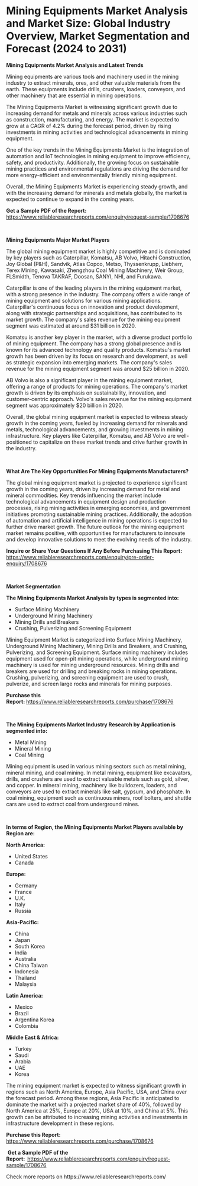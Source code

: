 <p><h1>Mining Equipments Market Analysis and Market Size: Global Industry Overview, Market Segmentation and Forecast (2024 to 2031)</h1></p><p><strong>Mining Equipments Market Analysis and Latest Trends</strong></p>
<p><p>Mining equipments are various tools and machinery used in the mining industry to extract minerals, ores, and other valuable materials from the earth. These equipments include drills, crushers, loaders, conveyors, and other machinery that are essential in mining operations.</p><p>The Mining Equipments Market is witnessing significant growth due to increasing demand for metals and minerals across various industries such as construction, manufacturing, and energy. The market is expected to grow at a CAGR of 4.2% during the forecast period, driven by rising investments in mining activities and technological advancements in mining equipment.</p><p>One of the key trends in the Mining Equipments Market is the integration of automation and IoT technologies in mining equipment to improve efficiency, safety, and productivity. Additionally, the growing focus on sustainable mining practices and environmental regulations are driving the demand for more energy-efficient and environmentally friendly mining equipment.</p><p>Overall, the Mining Equipments Market is experiencing steady growth, and with the increasing demand for minerals and metals globally, the market is expected to continue to expand in the coming years.</p></p>
<p><strong>Get a Sample PDF of the Report:&nbsp;</strong> <a href="https://www.reliableresearchreports.com/enquiry/request-sample/1708676">https://www.reliableresearchreports.com/enquiry/request-sample/1708676</a></p>
<p>&nbsp;</p>
<p><strong>Mining Equipments Major Market Players</strong></p>
<p><p>The global mining equipment market is highly competitive and is dominated by key players such as Caterpillar, Komatsu, AB Volvo, Hitachi Construction, Joy Global (P&H), Sandvik, Atlas Copco, Metso, Thyssenkrupp, Liebherr, Terex Mining, Kawasaki, Zhengzhou Coal Mining Machinery, Weir Group, FLSmidth, Tenova TAKRAF, Doosan, SANYI, NHI, and Furukawa.</p><p>Caterpillar is one of the leading players in the mining equipment market, with a strong presence in the industry. The company offers a wide range of mining equipment and solutions for various mining applications. Caterpillar's continuous focus on innovation and product development, along with strategic partnerships and acquisitions, has contributed to its market growth. The company's sales revenue for the mining equipment segment was estimated at around $31 billion in 2020.</p><p>Komatsu is another key player in the market, with a diverse product portfolio of mining equipment. The company has a strong global presence and is known for its advanced technology and quality products. Komatsu's market growth has been driven by its focus on research and development, as well as strategic expansion into emerging markets. The company's sales revenue for the mining equipment segment was around $25 billion in 2020.</p><p>AB Volvo is also a significant player in the mining equipment market, offering a range of products for mining operations. The company's market growth is driven by its emphasis on sustainability, innovation, and customer-centric approach. Volvo's sales revenue for the mining equipment segment was approximately $20 billion in 2020.</p><p>Overall, the global mining equipment market is expected to witness steady growth in the coming years, fueled by increasing demand for minerals and metals, technological advancements, and growing investments in mining infrastructure. Key players like Caterpillar, Komatsu, and AB Volvo are well-positioned to capitalize on these market trends and drive further growth in the industry.</p></p>
<p>&nbsp;</p>
<p><strong>What Are The Key Opportunities For Mining Equipments Manufacturers?</strong></p>
<p><p>The global mining equipment market is projected to experience significant growth in the coming years, driven by increasing demand for metal and mineral commodities. Key trends influencing the market include technological advancements in equipment design and production processes, rising mining activities in emerging economies, and government initiatives promoting sustainable mining practices. Additionally, the adoption of automation and artificial intelligence in mining operations is expected to further drive market growth. The future outlook for the mining equipment market remains positive, with opportunities for manufacturers to innovate and develop innovative solutions to meet the evolving needs of the industry.</p></p>
<p><strong>Inquire or Share Your Questions If Any Before Purchasing This Report:</strong> <a href="https://www.reliableresearchreports.com/enquiry/pre-order-enquiry/1708676">https://www.reliableresearchreports.com/enquiry/pre-order-enquiry/1708676</a></p>
<p>&nbsp;</p>
<p><strong>Market Segmentation</strong></p>
<p><strong>The Mining Equipments Market Analysis by types is segmented into:</strong></p>
<p><ul><li>Surface Mining Machinery</li><li>Underground Mining Machinery</li><li>Mining Drills and Breakers</li><li>Crushing, Pulverizing and Screening Equipment</li></ul></p>
<p><p>Mining Equipment Market is categorized into Surface Mining Machinery, Underground Mining Machinery, Mining Drills and Breakers, and Crushing, Pulverizing, and Screening Equipment. Surface mining machinery includes equipment used for open-pit mining operations, while underground mining machinery is used for mining underground resources. Mining drills and breakers are used for drilling and breaking rocks in mining operations. Crushing, pulverizing, and screening equipment are used to crush, pulverize, and screen large rocks and minerals for mining purposes.</p></p>
<p><strong>Purchase this Report:&nbsp;</strong><a href="https://www.reliableresearchreports.com/purchase/1708676">https://www.reliableresearchreports.com/purchase/1708676</a></p>
<p>&nbsp;</p>
<p><strong>The Mining Equipments Market Industry Research by Application is segmented into:</strong></p>
<p><ul><li>Metal Mining</li><li>Mineral Mining</li><li>Coal Mining</li></ul></p>
<p><p>Mining equipment is used in various mining sectors such as metal mining, mineral mining, and coal mining. In metal mining, equipment like excavators, drills, and crushers are used to extract valuable metals such as gold, silver, and copper. In mineral mining, machinery like bulldozers, loaders, and conveyors are used to extract minerals like salt, gypsum, and phosphate. In coal mining, equipment such as continuous miners, roof bolters, and shuttle cars are used to extract coal from underground mines.</p></p>
<p>&nbsp;</p>
<p><strong>In terms of Region, the Mining Equipments Market Players available by Region are:</strong></p>
<p>
    <p> <strong> North America: </strong>
        <ul>
            <li>United States</li>
            <li>Canada</li>
        </ul>
        </p> 
    <p> <strong> Europe: </strong>
        <ul>
            <li>Germany</li>
            <li>France</li>
            <li>U.K.</li>
            <li>Italy</li>
            <li>Russia</li>
        </ul>
        </p> 
    <p> <strong> Asia-Pacific: </strong>
        <ul>
            <li>China</li>
            <li>Japan</li>
            <li>South Korea</li>
            <li>India</li>
            <li>Australia</li>
            <li>China Taiwan</li>
            <li>Indonesia</li>
            <li>Thailand</li>
            <li>Malaysia</li>
        </ul>
        </p> 
    <p> <strong> Latin America: </strong>
        <ul>
            <li>Mexico</li>
            <li>Brazil</li>
            <li>Argentina Korea</li>
            <li>Colombia</li>
        </ul>
        </p> 
    <p> <strong> Middle East & Africa: </strong>
        <ul>
            <li>Turkey</li>
            <li>Saudi</li>
            <li>Arabia</li>
            <li>UAE</li>
            <li>Korea</li>
        </ul>
    </p>
    </p>
<p><p>The mining equipment market is expected to witness significant growth in regions such as North America, Europe, Asia Pacific, USA, and China over the forecast period. Among these regions, Asia Pacific is anticipated to dominate the market with a projected market share of 40%, followed by North America at 25%, Europe at 20%, USA at 10%, and China at 5%. This growth can be attributed to increasing mining activities and investments in infrastructure development in these regions.</p></p>
<p><strong>Purchase this Report: </strong><a href="https://www.reliableresearchreports.com/purchase/1708676">https://www.reliableresearchreports.com/purchase/1708676</a></p>
<p>&nbsp;<strong>Get a Sample PDF of the Report:&nbsp;&nbsp;</strong><a href="https://www.reliableresearchreports.com/enquiry/request-sample/1708676">https://www.reliableresearchreports.com/enquiry/request-sample/1708676</a></p>
<p><strong></strong></p>
<p>Check more reports on https://www.reliableresearchreports.com/</p>